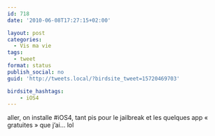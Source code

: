 ```yaml
---
id: 718
date: '2010-06-08T17:27:15+02:00'

layout: post
categories:
  - Vis ma vie
tags:
  - tweet
format: status
publish_social: no
guid: 'http://tweets.local/?birdsite_tweet=15720469703'

birdsite_hashtags:
    - iOS4
---
```


aller, on installe #iOS4, tant pis pour le jailbreak et les quelques app « gratuites » que j’ai… lol